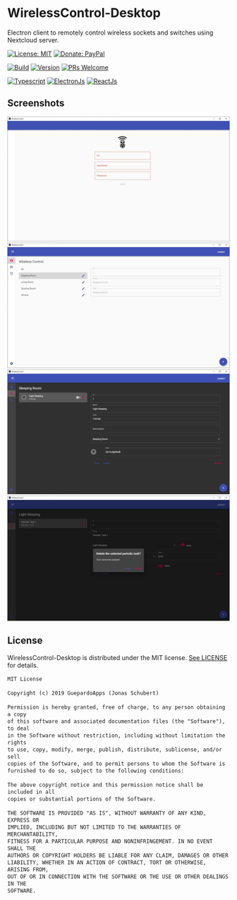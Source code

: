 # WirelessControl-Desktop

Electron client to remotely control wireless sockets and switches using Nextcloud server.

[![License: MIT](https://img.shields.io/badge/License-MIT-blue.svg)](https://opensource.org/licenses/MIT)
[![Donate: PayPal](https://img.shields.io/badge/paypal-donate-blue.svg)](https://www.paypal.me/GuepardoApps)

[![Build](https://img.shields.io/badge/build-Succeed-green.svg)](./)
[![Version](https://img.shields.io/badge/version-0.6.1-green.svg)](./)
[![PRs Welcome](https://img.shields.io/badge/PRs-welcome-brightgreen.svg)](http://makeapullrequest.com)

[![Typescript](https://img.shields.io/badge/lang-Typescript-yellow.svg)](https://www.typescriptlang.org/)
[![ElectronJs](https://img.shields.io/badge/lang-ElectronJs-blue.svg)](https://electronjs.org/)
[![ReactJs](https://img.shields.io/badge/lang-ReactJs-darkblue.svg)](https://reactjs.org/)

## Screenshots

![alt tag](/screenshots/light_1_login.jpg)
![alt tag](/screenshots/light_2_1_area_readonly.jpg)
![alt tag](/screenshots/dark_3_2_wireless_socket_edit.jpg)
![alt tag](/screenshots/dark_4_3_periodic_Task_delete.jpg)

## License

WirelessControl-Desktop is distributed under the MIT license. [See LICENSE](LICENSE.md) for details.

```
MIT License

Copyright (c) 2019 GuepardoApps (Jonas Schubert)

Permission is hereby granted, free of charge, to any person obtaining a copy
of this software and associated documentation files (the "Software"), to deal
in the Software without restriction, including without limitation the rights
to use, copy, modify, merge, publish, distribute, sublicense, and/or sell
copies of the Software, and to permit persons to whom the Software is
furnished to do so, subject to the following conditions:

The above copyright notice and this permission notice shall be included in all
copies or substantial portions of the Software.

THE SOFTWARE IS PROVIDED "AS IS", WITHOUT WARRANTY OF ANY KIND, EXPRESS OR
IMPLIED, INCLUDING BUT NOT LIMITED TO THE WARRANTIES OF MERCHANTABILITY,
FITNESS FOR A PARTICULAR PURPOSE AND NONINFRINGEMENT. IN NO EVENT SHALL THE
AUTHORS OR COPYRIGHT HOLDERS BE LIABLE FOR ANY CLAIM, DAMAGES OR OTHER
LIABILITY, WHETHER IN AN ACTION OF CONTRACT, TORT OR OTHERWISE, ARISING FROM,
OUT OF OR IN CONNECTION WITH THE SOFTWARE OR THE USE OR OTHER DEALINGS IN THE
SOFTWARE.

```
